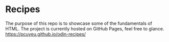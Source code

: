 # Recipes
The purpose of this repo is to showcase some of the fundamentals of HTML.
The project is currently hosted on GitHub Pages, feel free to glance.
https://pcuyeu.github.io/odin-recipes/
